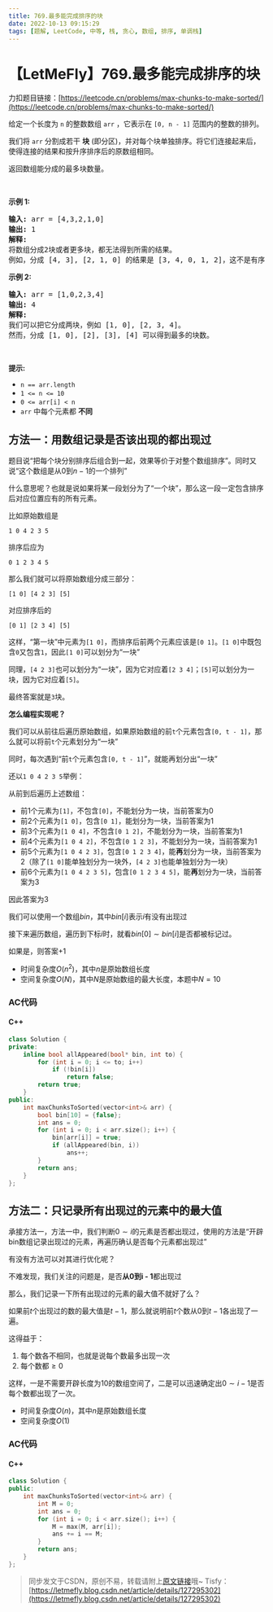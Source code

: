 ```yaml
---
title: 769.最多能完成排序的块
date: 2022-10-13 09:15:29
tags: [题解, LeetCode, 中等, 栈, 贪心, 数组, 排序, 单调栈]
---
```


# 【LetMeFly】769.最多能完成排序的块

力扣题目链接：[https://leetcode.cn/problems/max-chunks-to-make-sorted/](https://leetcode.cn/problems/max-chunks-to-make-sorted/)

<p>给定一个长度为 <code>n</code> 的整数数组 <code>arr</code> ，它表示在 <code>[0, n - 1]</code> 范围内的整数的排列。</p>

<p>我们将 <code>arr</code> 分割成若干 <strong>块</strong> (即分区)，并对每个块单独排序。将它们连接起来后，使得连接的结果和按升序排序后的原数组相同。</p>

<p>返回数组能分成的最多块数量。</p>

<p>&nbsp;</p>

<p><strong>示例 1:</strong></p>

<pre>
<strong>输入:</strong> arr = [4,3,2,1,0]
<strong>输出:</strong> 1
<strong>解释:</strong>
将数组分成2块或者更多块，都无法得到所需的结果。
例如，分成 [4, 3], [2, 1, 0] 的结果是 [3, 4, 0, 1, 2]，这不是有序的数组。
</pre>

<p><strong>示例 2:</strong></p>

<pre>
<strong>输入:</strong> arr = [1,0,2,3,4]
<strong>输出:</strong> 4
<strong>解释:</strong>
我们可以把它分成两块，例如 [1, 0], [2, 3, 4]。
然而，分成 [1, 0], [2], [3], [4] 可以得到最多的块数。
</pre>

<p>&nbsp;</p>

<p><strong>提示:</strong></p>

<ul>
	<li><code>n == arr.length</code></li>
	<li><code>1 &lt;= n &lt;= 10</code></li>
	<li><code>0 &lt;= arr[i] &lt; n</code></li>
	<li><code>arr</code>&nbsp;中每个元素都 <strong>不同</strong></li>
</ul>


    
## 方法一：用数组记录是否该出现的都出现过

题目说“把每个块分别排序后组合到一起，效果等价于对整个数组排序”。同时又说“这个数组是从$0$到$n-1$的一个排列”

什么意思呢？也就是说如果将某一段划分为了“一个块”，那么这一段一定包含排序后对应位置应有的所有元素。

比如原始数组是

```
1 0 4 2 3 5
```

排序后应为

```
0 1 2 3 4 5
```

那么我们就可以将原始数组分成三部分：

```
[1 0] [4 2 3] [5]
```

对应排序后的

```
[0 1] [2 3 4] [5]
```

这样，“第一块”中元素为```[1 0]```，而排序后前两个元素应该是```[0 1]```。```[1 0]```中既包含```0```又包含```1```，因此```[1 0]```可以划分为“一块”

同理，```[4 2 3]```也可以划分为“一块”，因为它对应着```[2 3 4]```；```[5]```可以划分为一块，因为它对应着```[5]```。

最终答案就是```3```块。

**怎么编程实现呢？**

我们可以从前往后遍历原始数组，如果原始数组的前```t```个元素包含```[0, t - 1]```，那么就可以将前```t```个元素划分为“一块”

同时，每次遇到“前```t```个元素包含```[0, t - 1]```”，就能再划分出“一块”

还以```1 0 4 2 3 5```举例：

从前到后遍历上述数组：

+ 前$1$个元素为```[1]```，不包含```[0]```，不能划分为一块，当前答案为$0$
+ 前$2$个元素为```[1 0]```，包含```[0 1]```，能划分为一块，当前答案为$1$
+ 前$3$个元素为```[1 0 4]```，不包含```[0 1 2]```，不能划分为一块，当前答案为$1$
+ 前$4$个元素为```[1 0 4 2]```，不包含```[0 1 2 3]```，不能划分为一块，当前答案为$1$
+ 前$5$个元素为```[1 0 4 2 3]```，包含```[0 1 2 3 4]```，能**再**划分为一块，当前答案为$2$（除了```[1 0]```能单独划分为一块外，```[4 2 3]```也能单独划分为一块）
+ 前$6$个元素为```[1 0 4 2 3 5]```，包含```[0 1 2 3 4 5]```，能**再**划分为一块，当前答案为$3$

因此答案为$3$

我们可以使用一个数组$bin$，其中$bin[i]$表示$i$有没有出现过

接下来遍历数组，遍历到下标$i$时，就看$bin[0]\sim bin[i]$是否都被标记过。

如果是，则答案+1

+ 时间复杂度$O(n^2)$，其中$n$是原始数组长度
+ 空间复杂度$O(N)$，其中$N$是原始数组的最大长度，本题中$N=10$

### AC代码

#### C++

```cpp
class Solution {
private:
    inline bool allAppeared(bool* bin, int to) {
        for (int i = 0; i <= to; i++)
            if (!bin[i])
                return false;
        return true;
    }
public:
    int maxChunksToSorted(vector<int>& arr) {
        bool bin[10] = {false};
        int ans = 0;
        for (int i = 0; i < arr.size(); i++) {
            bin[arr[i]] = true;
            if (allAppeared(bin, i))
                ans++;
        }
        return ans;
    }
};
```

## 方法二：只记录所有出现过的元素中的最大值

承接方法一，方法一中，我们判断$0\sim i$的元素是否都出现过，使用的方法是“开辟bin数组记录出现过的元素，再遍历确认是否每个元素都出现过”

有没有方法可以对其进行优化呢？

不难发现，我们关注的问题是，是否**从0到i - 1**都出现过

那么，我们记录一下所有出现过的元素的最大值不就好了么？

如果前$t$个出现过的数的最大值是$t-1$，那么就说明前$t$个数从$0$到$t-1$各出现了一遍。

这得益于：

1. 每个数各不相同，也就是说每个数最多出现一次
2. 每个数都$\geq0$

这样，一是不需要开辟长度为10的数组空间了，二是可以迅速确定出$0\sim i - 1$是否每个数都出现了一次。

+ 时间复杂度$O(n)$，其中$n$是原始数组长度
+ 空间复杂度$O(1)$

### AC代码

#### C++

```cpp
class Solution {
public:
    int maxChunksToSorted(vector<int>& arr) {
        int M = 0;
        int ans = 0;
        for (int i = 0; i < arr.size(); i++) {
            M = max(M, arr[i]);
            ans += i == M;
        }
        return ans;
    }
};
```

> 同步发文于CSDN，原创不易，转载请附上[原文链接](https://blog.letmefly.xyz/2022/10/13/LeetCode%200769.%E6%9C%80%E5%A4%9A%E8%83%BD%E5%AE%8C%E6%88%90%E6%8E%92%E5%BA%8F%E7%9A%84%E5%9D%97/)哦~
> Tisfy：[https://letmefly.blog.csdn.net/article/details/127295302](https://letmefly.blog.csdn.net/article/details/127295302)
